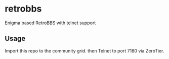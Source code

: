 # retrobbs
Enigma based RetroBBS with telnet support


## Usage

Import this repo to the community grid. then Telnet to port 7180 via ZeroTier.

